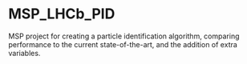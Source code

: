 # MSP_LHCb_PID
MSP project for creating a particle identification algorithm, comparing performance to the current state-of-the-art, and the addition of extra variables.
